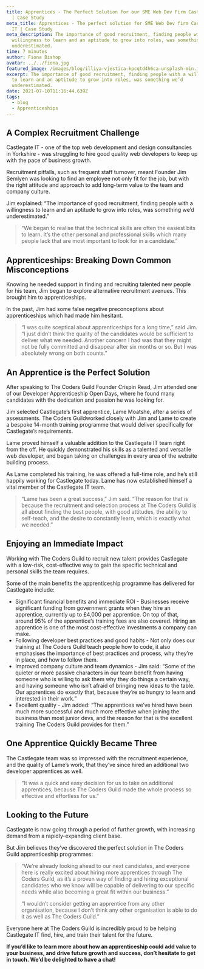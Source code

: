 ```yaml
---
title: Apprentices - The Perfect Solution for our SME Web Dev Firm Castlegate IT
  | Case Study
meta_title: Apprentices - The perfect solution for SME Web Dev firm Castlegate
  IT | Case Study
meta_description: The importance of good recruitment, finding people with a
  willingness to learn and an aptitude to grow into roles, was something we’d
  underestimated.
time: 7 minutes
author: Fiona Bishop
avatar: ../../fiona.jpg
featured_image: /images/blog/illiya-vjestica-kpcqtd4h6ca-unsplash-min.jpg
excerpt: The importance of good recruitment, finding people with a willingness
  to learn and an aptitude to grow into roles, was something we’d
  underestimated.
date: 2021-07-10T11:16:44.639Z
tags:
  - blog
  - Apprenticeships
---
```

## A Complex Recruitment Challenge

Castlegate IT - one of the top web development and design consultancies in Yorkshire - was struggling to hire good quality web developers to keep up with the pace of business growth. 

Recruitment pitfalls, such as frequent staff turnover, meant Founder Jim Semlyen was looking to find an employee not only fit for the job, but with the right attitude and approach to add long-term value to the team and company culture.

Jim explained: “The importance of good recruitment, finding people with a willingness to learn and an aptitude to grow into roles, was something we’d underestimated.”

> “We began to realise that the technical skills are often the easiest bits to learn. It’s the other personal and professional skills which many people lack that are most important to look for in a candidate.” 

## Apprenticeships: Breaking Down Common Misconceptions

Knowing he needed support in finding and recruiting talented new people for his team, Jim began to explore alternative recruitment avenues. This brought him to apprenticeships. 

In the past, Jim had some false negative preconceptions about apprenticeships which had made him hesitant. 

> “I was quite sceptical about apprenticeships for a long time,” said Jim. “I just didn’t think the quality of the candidates would be sufficient to deliver what we needed. Another concern I had was that they might not be fully committed and disappear after six months or so. But I was absolutely wrong on both counts.”

## An Apprentice is the Perfect Solution 

After speaking to The Coders Guild Founder Crispin Read, Jim attended one of our Developer Apprenticeship Open Days, where he found many candidates with the dedication and passion he was looking for.

Jim selected Castlegate’s first apprentice, Lame Moatshe, after a series of assessments. The Coders Guildworked closely with Jim and Lame to create a bespoke 14-month training programme that would deliver specifically for Castlegate’s requirements.

Lame proved himself a valuable addition to the Castlegate IT team right from the off. He quickly demonstrated his skills as a talented and versatile web developer, and began taking on challenges in every area of the website building process. 

As Lame completed his training, he was offered a full-time role, and he’s still happily working for Castlegate today. Lame has now established himself a vital member of the Castlegate IT team.

> “Lame has been a great success,” Jim said. “The reason for that is because the recruitment and selection process at The Coders Guild is all about finding the best people, with good attitudes, the ability to self-teach, and the desire to constantly learn, which is exactly what we needed.”

## Enjoying an Immediate Impact

Working with The Coders Guild to recruit new talent provides Castlegate with a low-risk, cost-effective way to gain the specific technical and personal skills the team requires. 

Some of the main benefits the apprenticeship programme has delivered for Castlegate include: 

* Significant financial benefits and immediate ROI - Businesses receive significant funding from government grants when they hire an apprentice, currently up to £4,000 per apprentice. On top of that, around 95% of the apprentice’s training fees are also covered. Hiring an apprentice is one of the most cost-effective investments a company can make. 
* Following developer best practices and good habits - Not only does our training at The Coders Guild teach people how to code, it also emphasises the importance of best practices and process, why they’re in place, and how to follow them. 
* Improved company culture and team dynamics - Jim said: “Some of the quieter or more passive characters in our team benefit from having someone who is willing to ask them why they do things a certain way, and having someone who isn’t afraid of bringing new ideas to the table. Our apprentices do exactly that, because they’re so hungry to learn and interested in their work.”
* Excellent quality - Jim added: “The apprentices we’ve hired have been much more successful and much more effective when joining the business than most junior devs, and the reason for that is the excellent training The Coders Guild provides for them.”

## One Apprentice Quickly Became Three 

The Castlegate team was so impressed with the recruitment experience, and the quality of Lame’s work, that they’ve since hired an additional two developer apprentices as well. 

> “It was a quick and easy decision for us to take on additional apprentices, because The Coders Guild made the whole process so effective and effortless for us.”

## Looking to the Future 

Castlegate is now going through a period of further growth, with increasing demand from a rapidly-expanding client base.

But Jim believes they’ve discovered the perfect solution in The Coders Guild apprenticeship programmes:

> “We’re already looking ahead to our next candidates, and everyone here is really excited about hiring more apprentices through The Coders Guild, as it’s a proven way of finding and hiring exceptional candidates who we know will be capable of delivering to our specific needs while also becoming a great fit within our business.”
>
> “I wouldn’t consider getting an apprentice from any other organisation, because I don’t think any other organisation is able to do it as well as The Coders Guild.”

Everyone here at The Coders Guild is incredibly proud to be helping Castlegate IT find, hire, and train their talent for the future.  

**If you’d like to learn more about how an apprenticeship could add value to your business, and drive future growth and success, don’t hesitate to get in touch. We’d be delighted to have a chat!**